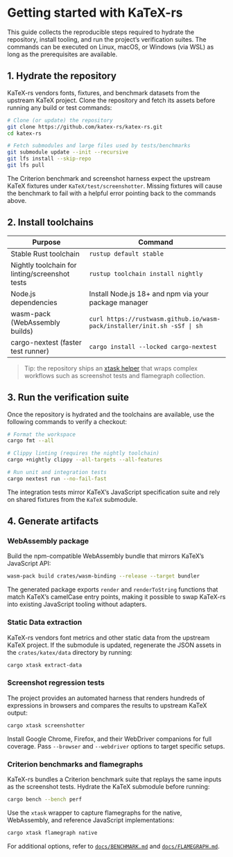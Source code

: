 # Getting started with KaTeX-rs

This guide collects the reproducible steps required to hydrate the repository,
install tooling, and run the project’s verification suites. The commands can be
executed on Linux, macOS, or Windows (via WSL) as long as the prerequisites are
available.

## 1. Hydrate the repository

KaTeX-rs vendors fonts, fixtures, and benchmark datasets from the upstream
KaTeX project. Clone the repository and fetch its assets before running any
build or test commands:

```bash
# Clone (or update) the repository
git clone https://github.com/katex-rs/katex-rs.git
cd katex-rs

# Fetch submodules and large files used by tests/benchmarks
git submodule update --init --recursive
git lfs install --skip-repo
git lfs pull
```

The Criterion benchmark and screenshot harness expect the upstream KaTeX
fixtures under `KaTeX/test/screenshotter`. Missing fixtures will cause the
benchmark to fail with a helpful error pointing back to the commands above.

## 2. Install toolchains

| Purpose | Command |
| --- | --- |
| Stable Rust toolchain | `rustup default stable` |
| Nightly toolchain for linting/screenshot tests | `rustup toolchain install nightly` |
| Node.js dependencies | Install Node.js 18+ and npm via your package manager |
| wasm-pack (WebAssembly builds) | `curl https://rustwasm.github.io/wasm-pack/installer/init.sh -sSf \| sh` |
| cargo-nextest (faster test runner) | `cargo install --locked cargo-nextest` |

> Tip: the repository ships an [xtask helper](../xtask/src/main.rs) that wraps
> complex workflows such as screenshot tests and flamegraph collection.

## 3. Run the verification suite

Once the repository is hydrated and the toolchains are available, use the
following commands to verify a checkout:

```bash
# Format the workspace
cargo fmt --all

# Clippy linting (requires the nightly toolchain)
cargo +nightly clippy --all-targets --all-features

# Run unit and integration tests
cargo nextest run --no-fail-fast
```

The integration tests mirror KaTeX’s JavaScript specification suite and rely on
shared fixtures from the `KaTeX` submodule.

## 4. Generate artifacts

### WebAssembly package

Build the npm-compatible WebAssembly bundle that mirrors KaTeX’s JavaScript API:

```bash
wasm-pack build crates/wasm-binding --release --target bundler
```

The generated package exports `render` and `renderToString` functions that match
KaTeX’s camelCase entry points, making it possible to swap KaTeX-rs into existing
JavaScript tooling without adapters.

### Static Data extraction

KaTeX-rs vendors font metrics and other static data from the upstream KaTeX
project. If the submodule is updated, regenerate the JSON assets in the `crates/katex/data`
directory by running:
```bash
cargo xtask extract-data
```

### Screenshot regression tests

The project provides an automated harness that renders hundreds of expressions
in browsers and compares the results to upstream KaTeX output:

```bash
cargo xtask screenshotter
```

Install Google Chrome, Firefox, and their WebDriver companions for full
coverage. Pass `--browser` and `--webdriver` options to target specific setups.

### Criterion benchmarks and flamegraphs

KaTeX-rs bundles a Criterion benchmark suite that replays the same inputs as the
screenshot tests. Hydrate the KaTeX submodule before running:

```bash
cargo bench --bench perf
```

Use the `xtask` wrapper to capture flamegraphs for the native, WebAssembly, and
reference JavaScript implementations:

```bash
cargo xtask flamegraph native
```

For additional options, refer to [`docs/BENCHMARK.md`](BENCHMARK.md) and
[`docs/FLAMEGRAPH.md`](FLAMEGRAPH.md).
